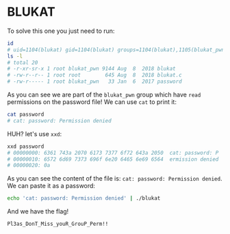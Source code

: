 # BLUKAT
To solve this one you just need to run:
```bash
id
# uid=1104(blukat) gid=1104(blukat) groups=1104(blukat),1105(blukat_pwn)
ls -l
# total 20
# -r-xr-sr-x 1 root blukat_pwn 9144 Aug  8  2018 blukat
# -rw-r--r-- 1 root root        645 Aug  8  2018 blukat.c
# -rw-r----- 1 root blukat_pwn   33 Jan  6  2017 password
```
As you can see we are part of the `blukat_pwn` group which have `read` permissions on the password file!
We can use `cat` to print it:
```bash
cat password
# cat: password: Permission denied
```
HUH? let's use `xxd`:
```bash
xxd password
# 00000000: 6361 743a 2070 6173 7377 6f72 643a 2050  cat: password: P
# 00000010: 6572 6d69 7373 696f 6e20 6465 6e69 6564  ermission denied
# 00000020: 0a 
```
As you can see the content of the file is: `cat: password: Permission denied`. We can paste it as a password:
```bash
echo 'cat: password: Permission denied' | ./blukat
```
And we have the flag!
```
Pl3as_DonT_Miss_youR_GrouP_Perm!!
```